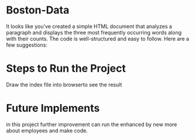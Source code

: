 # Boston-Data

It looks like you've created a simple HTML document that analyzes a paragraph and displays the three most frequently occurring words along with their counts. The code is well-structured and easy to follow. Here are a few suggestions:
# Steps to Run the Project
Draw the index file into browserto see the result
# Future Implements
in this project further improvement can run the enhanced by new more about employees and make code.    


   
